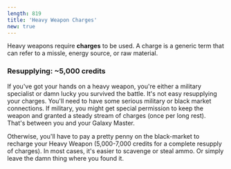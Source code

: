 ```yaml
---
length: 819
title: 'Heavy Weapon Charges'
new: true
---
```


Heavy weapons require __charges__ to be used. A charge is a generic term that can refer to a missle, energy source, or
raw material.

### Resupplying: ~5,000 credits
If you've got your hands on a heavy weapon, you're either a military specialist or damn lucky you survived the battle.
It's not easy resupplying your charges. You'll need to have some serious military or black market connections. If military,
you might get special permission to keep the weapon and granted a steady stream of charges (once per long rest). That's
between you and your Galaxy Master.

Otherwise, you'll have to pay a pretty penny on the black-market to recharge your Heavy Weapon (5,000-7,000 credits for
a complete resupply of charges). In most cases, it's easier to scavenge or steal ammo. Or simply leave the damn thing
where you found it.

